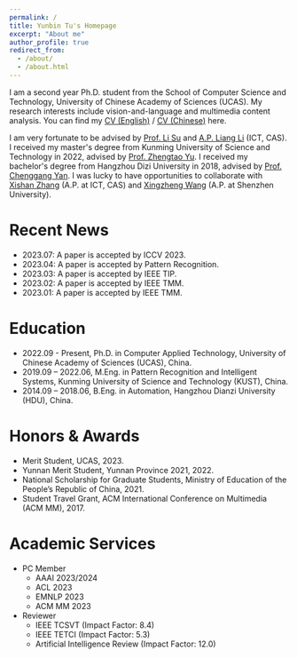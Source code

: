 ```yaml
---
permalink: /
title: Yunbin Tu's Homepage
excerpt: "About me"
author_profile: true
redirect_from: 
  - /about/
  - /about.html
---
```


I am a second year Ph.D. student from the School of Computer Science and Technology, University of Chinese Academy of Sciences (UCAS). My research interests include vision-and-language and multimedia content analysis. You can find my [CV (English)](/assets/yunbin_cv.pdf) / [CV (Chinese)](/assets/涂云斌简历.pdf) here.


I am very fortunate to be advised by [Prof. Li Su](https://people.ucas.ac.cn/~suli) and [A.P. Liang Li](https://vipl.ict.ac.cn/people/lliang/) (ICT, CAS). I received my master's degree from Kunming University of Science and Technology in 2022, advised by [Prof. Zhengtao Yu](https://xzy.kmust.edu.cn/info/1159/1311.htm). I received my bachelor's degree from Hangzhou Dizi University in 2018, advised by [Prof. Chenggang Yan](https://auto.hdu.edu.cn/2019/0621/c3803a96028/page.htm). I was lucky to have opportunities to collaborate with [Xishan Zhang](http://www.ict.cas.cn/sourcedb_2018_ict_cas/cn/jssrck/202003/t20200310_5509322.html)  (A.P. at ICT, CAS) and [Xingzheng Wang](https://cmce.szu.edu.cn/info/1429/3786.htm)  (A.P. at Shenzhen University).  


Recent News
======
- 2023.07: A paper is accepted by ICCV 2023.
- 2023.04: A paper is accepted by Pattern Recognition.
- 2023.03: A paper is accepted by IEEE TIP.
- 2023.02: A paper is accepted by IEEE TMM.
- 2023.01: A paper is accepted by IEEE TMM.

Education
======
- 2022.09 - Present, Ph.D. in Computer Applied Technology, University of Chinese Academy of Sciences (UCAS), China.
- 2019.09 – 2022.06, M.Eng. in Pattern Recognition and Intelligent Systems, Kunming University of Science and Technology (KUST), China.
- 2014.09 – 2018.06, B.Eng. in Automation, Hangzhou Dianzi University (HDU), China.

Honors & Awards
======
-  Merit Student, UCAS, 2023.
-  Yunnan Merit Student, Yunnan Province 2021, 2022.
-  National Scholarship for Graduate Students, Ministry of Education of the People’s Republic of China, 2021.
-  Student Travel Grant, ACM International Conference on Multimedia (ACM MM), 2017.

Academic Services
======
- PC Member
  - AAAI 2023/2024
  - ACL 2023
  - EMNLP 2023
  - ACM MM 2023
- Reviewer
  - IEEE TCSVT (Impact Factor: 8.4)
  - IEEE TETCI (Impact Factor: 5.3)
  - Artificial Intelligence Review (Impact Factor: 12.0)

